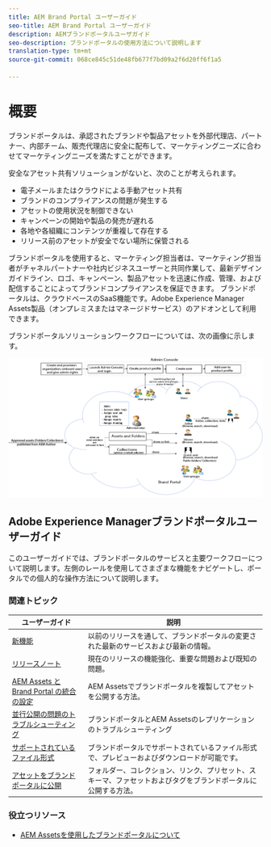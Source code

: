 ```yaml
---
title: AEM Brand Portal ユーザーガイド
seo-title: AEM Brand Portal ユーザーガイド
description: AEMブランドポータルユーザガイド
seo-description: ブランドポータルの使用方法について説明します
translation-type: tm+mt
source-git-commit: 068ce845c51de48fb677f7bd09a2f6d20ff6f1a5

---
```



# 概要

ブランドポータルは、承認されたブランドや製品アセットを外部代理店、パートナー、内部チーム、販売代理店に安全に配布して、マーケティングニーズに合わせてマーケティングニーズを満たすことができます。

安全なアセット共有ソリューションがないと、次のことが考えられます。

* 電子メールまたはクラウドによる手動アセット共有
* ブランドのコンプライアンスの問題が発生する
* アセットの使用状況を制御できない
* キャンペーンの開始や製品の発売が遅れる
* 各地や各組織にコンテンツが重複して存在する
* リリース前のアセットが安全でない場所に保管される

ブランドポータルを使用すると、マーケティング担当者は、マーケティング担当者がチャネルパートナーや社内ビジネスユーザーと共同作業して、最新デザインガイドライン、ロゴ、キャンペーン、製品アセットを迅速に作成、管理、および配信することによってブランドコンプライアンスを保証できます。
ブランドポータルは、クラウドベースのSaaS機能です。Adobe Experience Manager Assets製品（オンプレミスまたはマネージドサービス）のアドオンとして利用できます。

ブランドポータルソリューションワークフローについては、次の画像に示します。

![](assets/BPWorkflow1.png)

## Adobe Experience Managerブランドポータルユーザーガイド

このユーザーガイドでは、ブランドポータルのサービスと主要ワークフローについて説明します。左側のレールを使用してさまざまな機能をナビゲートし、ポータルでの個人的な操作方法について説明します。

### 関連トピック

| ユーザーガイド | 説明 |
|--- |---|
| [新機能](whats-new.md) | 以前のリリースを通して、ブランドポータルの変更された最新のサービスおよび最新の情報。 |
| [リリースノート](brand-portal-release-notes.md) | 現在のリリースの機能強化、重要な問題および既知の問題。 |
| [AEM Assets と Brand Portal の統合の設定](https://helpx.adobe.com/experience-manager/6-5/assets/using/brand-portal-configuring-integration.html) | AEM Assetsでブランドポータルを複製してアセットを公開する方法。 |
| [並行公開の問題のトラブルシューティング](troubleshoot-parallel-publishing.md) | ブランドポータルとAEM Assetsのレプリケーションのトラブルシューティング |
| [サポートされているファイル形式](brand-portal-supported-formats.md) | ブランドポータルでサポートされているファイル形式で、プレビューおよびダウンロードが可能です。 |
| [アセットをブランドポータルに公開](../TOC.md#publish) | フォルダー、コレクション、リンク、プリセット、スキーマ、ファセットおよびタグをブランドポータルに公開する方法。 |

### 役立つリソース

* [AEM Assetsを使用したブランドポータルについて](https://helpx.adobe.com/experience-manager/kt/assets/using/brand-portal-article-understand.html)
